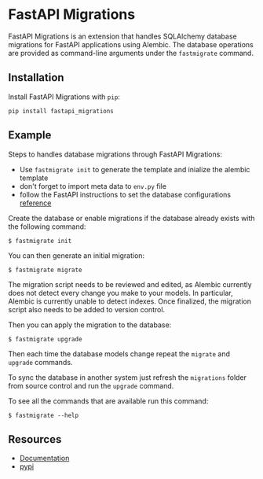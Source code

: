 FastAPI Migrations
=============

FastAPI Migrations is an extension that handles SQLAlchemy database migrations for FastAPI applications using Alembic. The database operations are provided as command-line arguments under the `fastmigrate` command.

Installation
------------

Install FastAPI Migrations with `pip`:

    pip install fastapi_migrations

Example
-------

Steps to handles database migrations through FastAPI Migrations:
- Use `fastmigrate init` to generate the template and inialize the alembic template
- don't forget to import meta data to `env.py` file
- follow the FastAPI instructions to set the database configurations [reference](https://fastapi.tiangolo.com/advanced/sql-databases-peewee/)



Create the database or enable migrations if the database already exists with the following command:

    $ fastmigrate init

You can then generate an initial migration:

    $ fastmigrate migrate
    
The migration script needs to be reviewed and edited, as Alembic currently does not detect every change you make to your models. In particular, Alembic is currently unable to detect indexes. Once finalized, the migration script also needs to be added to version control.

Then you can apply the migration to the database:

    $ fastmigrate upgrade
    
Then each time the database models change repeat the `migrate` and `upgrade` commands.

To sync the database in another system just refresh the `migrations` folder from source control and run the `upgrade` command.

To see all the commands that are available run this command:

    $ fastmigrate --help

Resources
---------

- [Documentation]()
- [pypi]() 
